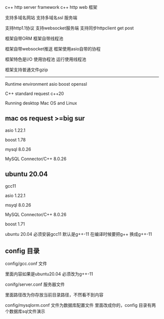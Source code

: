 c++ http server framework
c++ http web 框架

支持多域名网站
支持多域名ssl 服务端

支持http1.1协议
支持websocket服务端
支持同步httpclient get post

框架自带ORM 
框架自带线程池

框架自带websocket推送
框架使用asio自带的协程

框架特色是I/O 使用协程池 运行使用线程池

框架支持普通文件gzip


---------------------


Runtime environment
asio boost openssl 

C++ standard request c++20


Running desktop Mac OS and Linux

mac os request >=big sur  
---------

asio 1.22.1

boost 1.78

mysql 8.0.26

MySQL Connector/C++ 8.0.26


ubuntu 20.04
-------------------
gcc11

asio 1.22.1

msyql 8.0.26

MySQL Connector/C++ 8.0.26

boost 1.71


ubuntu 20.04 必须安装gcc11
默认是g++-11 
在编译时候要把g++ 换成g++-11


config 目录
---------------
config/gcc.conf 文件

里面内容如果是ubuntu20.04 必须改为g++-11 

conifg/server.conf 服务器文件

里面路径改为你存放当前目录路径，不然看不到内容


config/mysqlorm.conf 文件为数据库配置文件
里面改成你的，config 目录有两个数据库sql文件演示




